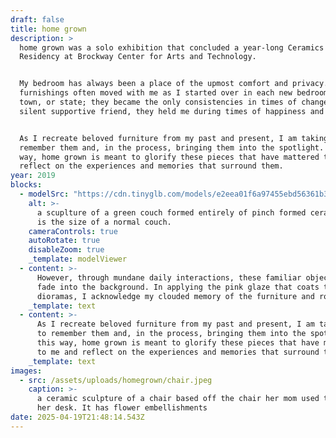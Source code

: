 ```yaml
---
draft: false
title: home grown
description: >
  home grown was a solo exhibition that concluded a year-long Ceramics Artist
  Residency at Brockway Center for Arts and Technology.


  My bedroom has always been a place of the upmost comfort and privacy. The
  furnishings often moved with me as I started over in each new bedroom, house,
  town, or state; they became the only consistencies in times of change. Like a
  silent supportive friend, they held me during times of happiness and distress.


  As I recreate beloved furniture from my past and present, I am taking time to
  remember them and, in the process, bringing them into the spotlight. In this
  way, home grown is meant to glorify these pieces that have mattered to me and
  reflect on the experiences and memories that surround them.
year: 2019
blocks:
  - modelSrc: "https://cdn.tinyglb.com/models/e2eea01f6a97455ebd56361b3c31598c.glb"
    alt: >-
      a scuplture of a green couch formed entirely of pinch formed ceramic. It
      is the size of a normal couch.
    cameraControls: true
    autoRotate: true
    disableZoom: true
    _template: modelViewer
  - content: >-
      However, through mundane daily interactions, these familiar objects often
      fade into the background. In applying the pink glaze that coats the
      dioramas, I acknowledge my clouded memory of the furniture and rooms.
    _template: text
  - content: >-
      As I recreate beloved furniture from my past and present, I am taking time
      to remember them and, in the process, bringing them into the spotlight. In
      this way, home grown is meant to glorify these pieces that have mattered
      to me and reflect on the experiences and memories that surround them.
    _template: text
images:
  - src: /assets/uploads/homegrown/chair.jpeg
    caption: >-
      a ceramic sculpture of a chair based off the chair her mom used to use at
      her desk. It has flower embellishments
date: 2025-04-19T21:48:14.543Z
---
```

